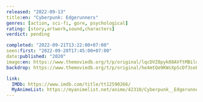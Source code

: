 ```yaml
---
released: "2022-09-13"
title:en: "Cyberpunk: Edgerunners"
genres: [action, sci-fi, gore, psychological]
rating: [story,artwork,sound,characters]
verdict: pending

completed: "2022-09-21T13:22:00+07:00"
seen:first: "2022-09-20T17:45:00+07:00"
date:published: "2020"
image:en: https://www.themoviedb.org/t/p/original/lqcDVZ8pyk08AVftMBildDR3QUK.jpg
backdrop: https://www.themoviedb.org/t/p/original/he4mtQe9KWsXpScDf3seER8Pkq6.jpg

link:
  IMDb: https://www.imdb.com/title/tt12590266/
  MyAnimeList: https://myanimelist.net/anime/42310/Cyberpunk__Edgerunners
---
```

